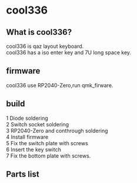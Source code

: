 # cool336

## What is cool336?

cool336 is qaz layout keyboard.
<br>
cool336 has a iso enter key and 7U long space key.
<br>

## firmware 

cool336 use RP2040-Zero,run qmk_firware.
<br>

## build

1 Diode soldering
<br>
2 Switch socket soldering
<br>
3 RP2040-Zero and conthrough soldering
<br>
4 Install firmware
<br>
5 Fix the switch plate with screws
<br>
6 Insert the key switch
<br>
7 Fix the bottom plate with screws.
<br>

## Parts list



